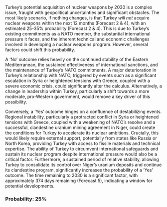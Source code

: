 Turkey’s potential acquisition of nuclear weapons by 2030 is a complex issue, fraught with geopolitical uncertainties and significant obstacles. The most likely scenario, if nothing changes, is that Turkey *will not* acquire nuclear weapons within the next 12 months (Forecast 2 & 4), with an estimated 25-35% probability (Forecast 2 & 4). This is due to Turkey’s existing commitments as a NATO member, the substantial international pressure it faces, and the inherent technical and economic challenges involved in developing a nuclear weapons program. However, several factors could shift this probability.

A ‘No’ outcome relies heavily on the continued stability of the Eastern Mediterranean, the sustained effectiveness of international sanctions, and the maintenance of Turkey’s NATO commitments. A major deterioration in Turkey’s relationship with NATO, triggered by events such as a significant escalation in Syria or heightened tensions with Greece, coupled with a severe economic crisis, could significantly alter the calculus. Alternatively, a change in leadership within Turkey, particularly a shift towards a more moderate, pro-Western government, would remove a key driver of this possibility.

Conversely, a ‘Yes’ outcome hinges on a confluence of destabilizing events. Regional instability, particularly a protracted conflict in Syria or heightened tensions with Greece, coupled with a weakening of NATO’s resolve and a successful, clandestine uranium mining agreement in Niger, could create the conditions for Turkey to accelerate its nuclear ambitions. Crucially, this would likely require external support, potentially from states like Russia or North Korea, providing Turkey with access to fissile materials and technical expertise. The ability of Turkey to circumvent international safeguards and sustain its nuclear program despite international pressure would also be a critical factor.  Furthermore, a sustained period of relative stability, allowing Turkey to consolidate its control over Niger’s uranium deposits and continue its clandestine program, significantly increases the probability of a ‘Yes’ outcome.  The time remaining to 2030 is a significant factor, with approximately 374 days remaining (Forecast 5), indicating a window for potential developments.


### Probability: 25%